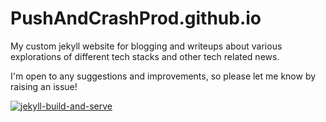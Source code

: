 # PushAndCrashProd.github.io

My custom jekyll website for blogging and writeups about various
explorations of different tech stacks and other tech related news. 

I'm open to any suggestions and improvements, so please let me know by raising an issue!

[![jekyll-build-and-serve](https://github.com/PushAndCrashProd/PushAndCrashProd.github.io/actions/workflows/action.yml/badge.svg?branch=main)](https://github.com/PushAndCrashProd/PushAndCrashProd.github.io/actions/workflows/action.yml)
